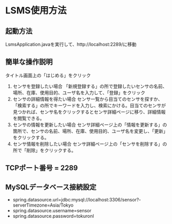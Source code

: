 # LSMS使用方法

## 起動方法
LsmsApplication.javaを実行して、http://localhost:2289/に移動

## 簡単な操作説明
タイトル画面上の「はじめる」をクリック
1. センサを登録したい場合
「新規登録する」の所で登録したいセンサの名前、場所、在庫、使用目的、ユーザ名を入力して、「登録」をクリック
1. センサの詳細情報を得たい場合
センサ一覧から目当てのセンサを探すか、「検索する」の所でキーワードを入力し、検索にかける。目当てのセンサが見つかれば、センサ名をクリックするとセンサ詳細ページに移り、詳細情報を閲覧できる。
1. センサの情報を更新したい場合
センサ詳細ページ上の「情報を更新する」の箇所で、センサの名前、場所、在庫、使用目的、ユーザ名を変更し、「更新」をクリックする。
1. センサ情報を削除したい場合
センサ詳細ページ上の「センサを削除する」の所で「削除」をクリックする。

## TCPポート番号 = 2289
## MySQLデータベース接続設定
- spring.datasource.url=jdbc:mysql://localhost:3306/sensor?- serverTimezone=Asia/Tokyo
- spring.datasource.username=sensor
- spring.datasource.password=tokuronI